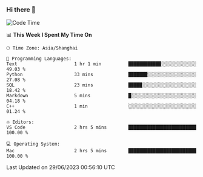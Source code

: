 ### Hi there 👋


<!--START_SECTION:waka-->
![Code Time](http://img.shields.io/badge/Code%20Time-1%2C157%20hrs%2052%20mins-blue)

📊 **This Week I Spent My Time On** 

```text
🕑︎ Time Zone: Asia/Shanghai

💬 Programming Languages: 
Text                     1 hr 1 min          ████████████░░░░░░░░░░░░░   49.03 % 
Python                   33 mins             ███████░░░░░░░░░░░░░░░░░░   27.08 % 
SQL                      23 mins             █████░░░░░░░░░░░░░░░░░░░░   18.42 % 
Markdown                 5 mins              █░░░░░░░░░░░░░░░░░░░░░░░░   04.18 % 
C++                      1 min               ░░░░░░░░░░░░░░░░░░░░░░░░░   01.24 % 

🔥 Editors: 
VS Code                  2 hrs 5 mins        █████████████████████████   100.00 % 

💻 Operating System: 
Mac                      2 hrs 5 mins        █████████████████████████   100.00 % 
```


 Last Updated on 29/06/2023 00:56:10 UTC
<!--END_SECTION:waka-->

<!--
**SillyPasty/SillyPasty** is a ✨ _special_ ✨ repository because its `README.md` (this file) appears on your GitHub profile.

Here are some ideas to get you started:

- 🔭 I’m currently working on ...
- 🌱 I’m currently learning ...
- 👯 I’m looking to collaborate on ...
- 🤔 I’m looking for help with ...
- 💬 Ask me about ...
- 📫 How to reach me: ...
- 😄 Pronouns: ...
- ⚡ Fun fact: ...
-->


